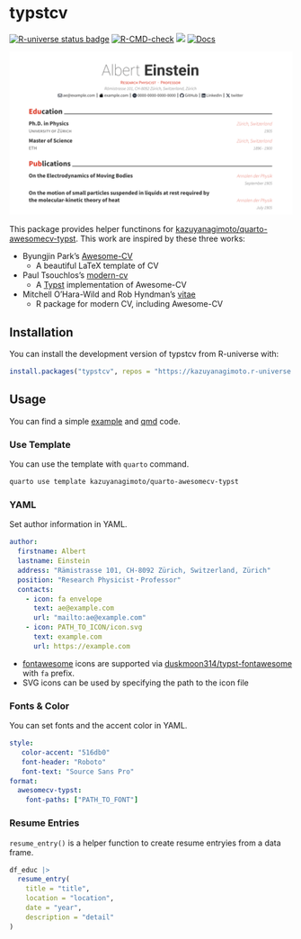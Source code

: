 

# typstcv

<!-- badges: start -->

<a href="https://kazuyanagimoto.r-universe.dev"><img src="https://kazuyanagimoto.r-universe.dev/badges/typstcv" class="img-fluid" alt="R-universe status badge"></a>
[![R-CMD-check](https://github.com/kazuyanagimoto/typstcv/actions/workflows/R-CMD-check.yaml/badge.svg)](https://github.com/kazuyanagimoto/typstcv/actions/workflows/R-CMD-check.yaml)
<a href = "https://github.com/kazuyanagimoto/typstcv/blob/main/LICENSE.md" target = "_blank"><img src="https://img.shields.io/badge/license-MIT-blue"></a>
[![Docs](https://img.shields.io/badge/docs-homepage-blue.svg)](https://kazuyanagimoto.com/typstcv/index.html)
<!-- badges: end -->

![](vignettes/awesomecv/assets/img/thumbnail.svg)

This package provides helper functinons for
[kazuyanagimoto/quarto-awesomecv-typst](https://github.com/kazuyanagimoto/quarto-awesomecv-typst).
This work are inspired by these three works:

-   Byungjin Park’s [Awesome-CV](https://github.com/posquit0/Awesome-CV)
    -   A beautiful LaTeX template of CV
-   Paul Tsouchlos’s
    [modern-cv](https://typst.app/universe/package/modern-cv/)
    -   A [Typst](https://typst.app) implementation of Awesome-CV
-   Mitchell O’Hara-Wild and Rob Hyndman’s
    [vitae](https://pkg.mitchelloharawild.com/vitae/)
    -   R package for modern CV, including Awesome-CV

## Installation

You can install the development version of typstcv from R-universe with:

``` r
install.packages("typstcv", repos = "https://kazuyanagimoto.r-universe.dev")
```

## Usage

You can find a simple
[example](https://kazuyanagimoto.com/typstcv/vignettes/awesomecv/awesomecv.pdf)
and
[qmd](https://github.com/kazuyanagimoto/typstcv/blob/main/vignettes/awesomecv/awesomecv.qmd)
code.

### Use Template

You can use the template with `quarto` command.

``` bash
quarto use template kazuyanagimoto/quarto-awesomecv-typst
```

### YAML

Set author information in YAML.

``` yaml
author:
  firstname: Albert
  lastname: Einstein
  address: "Rämistrasse 101, CH-8092 Zürich, Switzerland, Zürich"
  position: "Research Physicist・Professor"
  contacts:
    - icon: fa envelope
      text: ae@example.com
      url: "mailto:ae@example.com"
    - icon: PATH_TO_ICON/icon.svg
      text: example.com
      url: https://example.com
```

-   [fontawesome](https://fontawesome.com/search?m=free&o=r) icons are
    supported via
    [duskmoon314/typst-fontawesome](https://github.com/duskmoon314/typst-fontawesome)
    with `fa` prefix.
-   SVG icons can be used by specifying the path to the icon file

### Fonts & Color

You can set fonts and the accent color in YAML.

``` yaml
style:
   color-accent: "516db0"
   font-header: "Roboto"
   font-text: "Source Sans Pro"
format:
  awesomecv-typst:
    font-paths: ["PATH_TO_FONT"]
```

### Resume Entries

`resume_entry()` is a helper function to create resume entryies from a
data frame.

``` r
df_educ |>
  resume_entry(
    title = "title",
    location = "location",
    date = "year",
    description = "detail"
)
```
